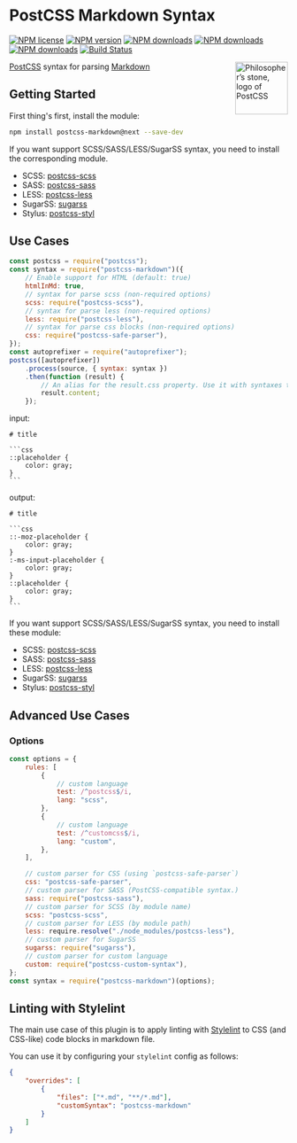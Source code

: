 # PostCSS Markdown Syntax

[![NPM license](https://img.shields.io/npm/l/postcss-markdown.svg)](https://www.npmjs.com/package/postcss-markdown)
[![NPM version](https://img.shields.io/npm/v/postcss-markdown/next.svg?style=flat-square)](https://www.npmjs.com/package/postcss-markdown/v/next)
[![NPM downloads](https://img.shields.io/npm/dw/postcss-markdown.svg)](http://www.npmtrends.com/postcss-markdown)
[![NPM downloads](https://img.shields.io/npm/dm/postcss-markdown.svg)](http://www.npmtrends.com/postcss-markdown)
[![NPM downloads](https://img.shields.io/npm/dy/postcss-markdown.svg)](http://www.npmtrends.com/postcss-markdown)
[![Build Status](https://github.com/ota-meshi/postcss-markdown/workflows/CI/badge.svg?branch=master)](https://github.com/ota-meshi/postcss-markdown/actions?query=workflow%3ACI)

<img align="right" width="95" height="95"
 title="Philosopher’s stone, logo of PostCSS"
 src="http://postcss.github.io/postcss/logo.svg">

[PostCSS](https://github.com/postcss/postcss) syntax for parsing [Markdown](https://daringfireball.net/projects/markdown/syntax)

## Getting Started

First thing's first, install the module:

```bash
npm install postcss-markdown@next --save-dev
```

If you want support SCSS/SASS/LESS/SugarSS syntax, you need to install the corresponding module.

- SCSS: [postcss-scss](https://github.com/postcss/postcss-scss)
- SASS: [postcss-sass](https://github.com/aleshaoleg/postcss-sass)
- LESS: [postcss-less](https://github.com/shellscape/postcss-less)
- SugarSS: [sugarss](https://github.com/postcss/sugarss)
- Stylus: [postcss-styl](https://github.com/ota-meshi/postcss-styl)

## Use Cases

```js
const postcss = require("postcss");
const syntax = require("postcss-markdown")({
    // Enable support for HTML (default: true)
    htmlInMd: true,
    // syntax for parse scss (non-required options)
    scss: require("postcss-scss"),
    // syntax for parse less (non-required options)
    less: require("postcss-less"),
    // syntax for parse css blocks (non-required options)
    css: require("postcss-safe-parser"),
});
const autoprefixer = require("autoprefixer");
postcss([autoprefixer])
    .process(source, { syntax: syntax })
    .then(function (result) {
        // An alias for the result.css property. Use it with syntaxes that generate non-CSS output.
        result.content;
    });
```

input:

<pre><code># title

```css
::placeholder {
    color: gray;
}
```
</code></pre>

output:

<pre><code># title

```css
::-moz-placeholder {
    color: gray;
}
:-ms-input-placeholder {
    color: gray;
}
::placeholder {
    color: gray;
}
```
</code></pre>

If you want support SCSS/SASS/LESS/SugarSS syntax, you need to install these module:

- SCSS: [postcss-scss](https://github.com/postcss/postcss-scss)
- SASS: [postcss-sass](https://github.com/aleshaoleg/postcss-sass)
- LESS: [postcss-less](https://github.com/shellscape/postcss-less)
- SugarSS: [sugarss](https://github.com/postcss/sugarss)
- Stylus: [postcss-styl](https://github.com/ota-meshi/postcss-styl)

## Advanced Use Cases

### Options

```js
const options = {
    rules: [
        {
            // custom language
            test: /^postcss$/i,
            lang: "scss",
        },
        {
            // custom language
            test: /^customcss$/i,
            lang: "custom",
        },
    ],

    // custom parser for CSS (using `postcss-safe-parser`)
    css: "postcss-safe-parser",
    // custom parser for SASS (PostCSS-compatible syntax.)
    sass: require("postcss-sass"),
    // custom parser for SCSS (by module name)
    scss: "postcss-scss",
    // custom parser for LESS (by module path)
    less: require.resolve("./node_modules/postcss-less"),
    // custom parser for SugarSS
    sugarss: require("sugarss"),
    // custom parser for custom language
    custom: require("postcss-custom-syntax"),
};
const syntax = require("postcss-markdown")(options);
```

## Linting with Stylelint

The main use case of this plugin is to apply linting with [Stylelint] to CSS (and CSS-like) code blocks in markdown file.

You can use it by configuring your `stylelint` config as follows:

```json
{
    "overrides": [
        {
            "files": ["*.md", "**/*.md"],
            "customSyntax": "postcss-markdown"
        }
    ]
}
```

[stylelint]: https://stylelint.io/
